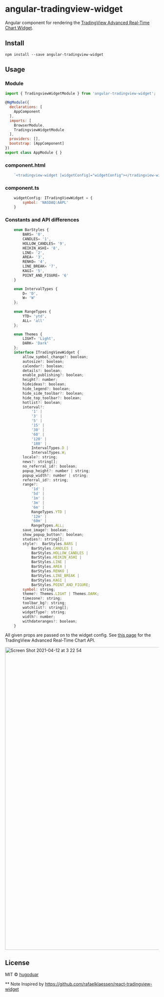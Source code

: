 # angular-tradingview-widget
Angular component for rendering the [TradingView Advanced Real-Time Chart Widget](https://www.tradingview.com/widget/advanced-chart/).

## Install
`npm install --save angular-tradingview-widget`

## Usage
### Module
```javascript
import { TradingviewWidgetModule } from 'angular-tradingview-widget';

@NgModule({
  declarations: [
    AppComponent
  ],
  imports: [
    BrowserModule,
    TradingviewWidgetModule
  ],
  providers: [],
  bootstrap: [AppComponent]
})
export class AppModule { }
```
### component.html
```javascript
    `<tradingview-widget [widgetConfig]="widgetConfig"></tradingview-widget>`
```
### component.ts
```javascript
    widgetConfig: ITradingViewWidget = {
        symbol: 'NASDAQ:AAPL'
    }
```
### Constants and API differences
```javascript
    enum BarStyles {
        BARS= '0',
        CANDLES= '1',
        HOLLOW_CANDLES= '9',
        HEIKIN_ASHI= '8',
        LINE= '2',
        AREA= '3',
        RENKO= '4',
        LINE_BREAK= '7',
        KAGI= '5',
        POINT_AND_FIGURE= '6'
    }

    enum IntervalTypes {
        D= 'D',
        W= 'W'
    };
    
    enum RangeTypes {
        YTD= 'ytd',
        ALL= 'all'
    };

    enum Themes {
        LIGHT= 'Light',
        DARK= 'Dark'
    };
    interface ITradingViewWidget {
        allow_symbol_change?: boolean;
        autosize?: boolean;
        calendar?: boolean;
        details?: boolean;
        enable_publishing?: boolean;
        height?: number;
        hideideas?: boolean;
        hide_legend?: boolean;
        hide_side_toolbar?: boolean;
        hide_top_toolbar?: boolean;
        hotlist?: boolean;
        interval?: 
            '1' |
            '3' |
            '5' |
            '15' |
            '30' |
            '60' |
            '120' |
            '180' |
            IntervalTypes.D |
            IntervalTypes.W;
        locale?: string;
        news?: string[];
        no_referral_id?: boolean;
        popup_height?: number | string;
        popup_width?: number | string;
        referral_id?: string;
        range?: 
            '1d' |
            '5d' |
            '1m' |
            '3m' |
            '6m' |
            RangeTypes.YTD |
            '12m' |
            '60m' |
            RangeTypes.ALL;
        save_image?: boolean;
        show_popup_button?: boolean;
        studies?: string[];
        style?:  BarStyles.BARS |
            BarStyles.CANDLES |
            BarStyles.HOLLOW_CANDLES |
            BarStyles.HEIKIN_ASHI |
            BarStyles.LINE |
            BarStyles.AREA |
            BarStyles.RENKO |
            BarStyles.LINE_BREAK |
            BarStyles.KAGI |
            BarStyles.POINT_AND_FIGURE;
        symbol: string;
        theme?: Themes.LIGHT | Themes.DARK;
        timezone?: string;
        toolbar_bg?: string;
        watchlist?: string[];
        widgetType?: string;
        width?: number;
        withdateranges?: boolean;
    }
```


All given props are passed on to the widget config. See [this page](https://www.tradingview.com/widget/advanced-chart/) for the TradingView Advanced Real-Time Chart API.

<img width="988" alt="Screen Shot 2021-04-12 at 3 22 54" src="https://user-images.githubusercontent.com/2074884/114363857-6fbf0780-9b3e-11eb-8e93-a4d550335f00.png">

## License

MIT © [hugoduar](https://github.com/hugoduar)


** Note
 Inspired by https://github.com/rafaelklaessen/react-tradingview-widget